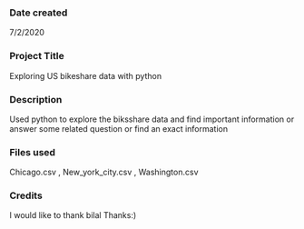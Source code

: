 ### Date created
7/2/2020

### Project Title
Exploring US bikeshare data with python

### Description
Used python to explore the biksshare data and find important information or answer some related question or find an exact information 

### Files used
Chicago.csv
, New_york_city.csv
, Washington.csv


### Credits
I would like to thank bilal 
Thanks:)
